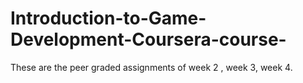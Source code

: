 # Introduction-to-Game-Development-Coursera-course-
These are the peer graded assignments of week 2 , week 3, week 4.
